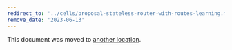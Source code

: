 ```yaml
---
redirect_to: '../cells/proposal-stateless-router-with-routes-learning.md'
remove_date: '2023-06-13'
---
```


This document was moved to [another location](../cells/proposal-stateless-router-with-routes-learning.md).

<!-- This redirect file can be deleted after <2023-06-13>. -->
<!-- Redirects that point to other docs in the same project expire in three months. -->
<!-- Redirects that point to docs in a different project or site (link is not relative and starts with `https:`) expire in one year. -->
<!-- Before deletion, see: https://docs.gitlab.com/ee/development/documentation/redirects.html -->
